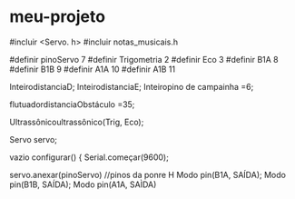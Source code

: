 # meu-projeto
#incluir <Servo. h>
#incluir notas_musicais.h

#definir pinoServo 7
#definir Trigometria 2
#definir Eco 3 
#definir B1A 8
#definir B1B 9
#definir A1A 10
#definir A1B 11

 InteirodistanciaD;
 InteirodistanciaE;
 Inteiropino de campainha =6;

 flutuadordistanciaObstáculo =35;

 Ultrassônicoultrassônico(Trig, Eco);

 Servo servo;

  vazio configurar() {
   Serial.começar(9600);

   servo.anexar(pinoServo)
  //pinos da ponre H 
  Modo pin(B1A, SAÍDA);
  Modo pin(B1B, SAÍDA);
  Modo pin(A1A, SAÌDA)
